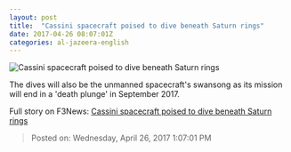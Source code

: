 ```yaml
---
layout: post
title:  "Cassini spacecraft poised to dive beneath Saturn rings"
date: 2017-04-26 08:07:01Z
categories: al-jazeera-english
---
```


![Cassini spacecraft poised to dive beneath Saturn rings](http://www.aljazeera.com/mritems/Images/2017/4/26/2d78c50c74ee44f4bb42071272e6c3dd_18.jpg)

The dives will also be the unmanned spacecraft's swansong as its mission will end in a 'death plunge' in September 2017.


Full story on F3News: [Cassini spacecraft poised to dive beneath Saturn rings](http://www.f3nws.com/n/ZqzkRB)

> Posted on: Wednesday, April 26, 2017 1:07:01 PM
